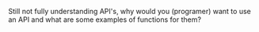 Still not fully understanding API's, why would you (programer) want to use an API and what are some examples of functions for them? 
